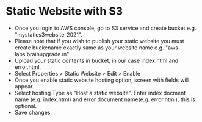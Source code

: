 # Static Website with S3
  * Once you login to AWS console, go to S3 service and create bucket e.g. "mystatics3website-2021". 
  * Please note that if you wish to publish your static website you must create buckename exactly same as your website name e.g. "aws-labs.brainupgrade.in"
  * Upload your static contents in bucket, in our case index.html and error.html.
  * Select Properties > Static Website > Edit  > Enable
  * Once you enable static website hosting option, screen with fields will appear.
  * Select hosting Type as "Host a static website". Enter index docment name (e.g. index.html) and error document name(e.g. error.html), this is optional.
  * Save changes     
